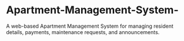 # Apartment-Management-System-
A web-based Apartment Management System for managing resident details, payments, maintenance requests, and announcements.
